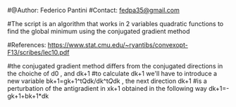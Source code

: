 #@Author: Federico Pantini
#Contact: fedpa35@gmail.com

#The script is an algorithm that works in 2 variables quadratic functions to find the global minimum using the conjugated gradient method

#References: https://www.stat.cmu.edu/~ryantibs/convexopt-F13/scribes/lec10.pdf

#the conjugated gradient method differs from the conjugated directions in the choiche of d0 , and dk+1
#to calculate dk+1 we'll have to introduce a new variable bk+1=gk+1^tQdk/dk^t*Q*dk , the next direction dk+1
#is a perturbation of the antigradient in xk+1 obtained in the following way dk+1=-gk+1+bk+1*dk


